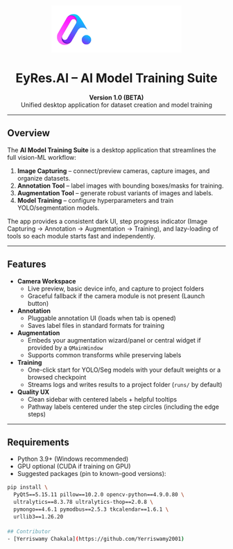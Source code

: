 <p align="center">
  <img src="Media\LOGO-02.png" alt="Company Logo" width="300">
</p>

<h1 align="center">EyRes.AI – AI Model Training Suite</h1>
<p align="center">
  <b>Version 1.0 (BETA)</b><br>
  Unified desktop application for dataset creation and model training
</p>

---

## Overview

The **AI Model Training Suite** is a desktop application that streamlines the full vision-ML workflow:

1. **Image Capturing** – connect/preview cameras, capture images, and organize datasets.  
2. **Annotation Tool** – label images with bounding boxes/masks for training.  
3. **Augmentation Tool** – generate robust variants of images and labels.  
4. **Model Training** – configure hyperparameters and train YOLO/segmentation models.

The app provides a consistent dark UI, step progress indicator (Image Capturing → Annotation → Augmentation → Training), and lazy-loading of tools so each module starts fast and independently.

---

## Features

- **Camera Workspace**
  - Live preview, basic device info, and capture to project folders
  - Graceful fallback if the camera module is not present (Launch button)
- **Annotation**
  - Pluggable annotation UI (loads when tab is opened)
  - Saves label files in standard formats for training
- **Augmentation**
  - Embeds your augmentation wizard/panel or central widget if provided by a `QMainWindow`
  - Supports common transforms while preserving labels
- **Training**
  - One-click start for YOLO/Seg models with your default weights or a browsed checkpoint
  - Streams logs and writes results to a project folder (`runs/` by default)
- **Quality UX**
  - Clean sidebar with centered labels + helpful tooltips
  - Pathway labels centered under the step circles (including the edge steps)

---

## Requirements

- Python 3.9+ (Windows recommended)
- GPU optional (CUDA if training on GPU)
- Suggested packages (pin to known-good versions):

```bash
pip install \
  PyQt5==5.15.11 pillow==10.2.0 opencv-python==4.9.0.80 \
  ultralytics==8.3.78 ultralytics-thop==2.0.8 \
  pymongo==4.6.1 pymodbus==2.5.3 tkcalendar==1.6.1 \
  urllib3==1.26.20

## Contributor 
- [Yerriswamy Chakala](https://github.com/Yerriswamy2001)